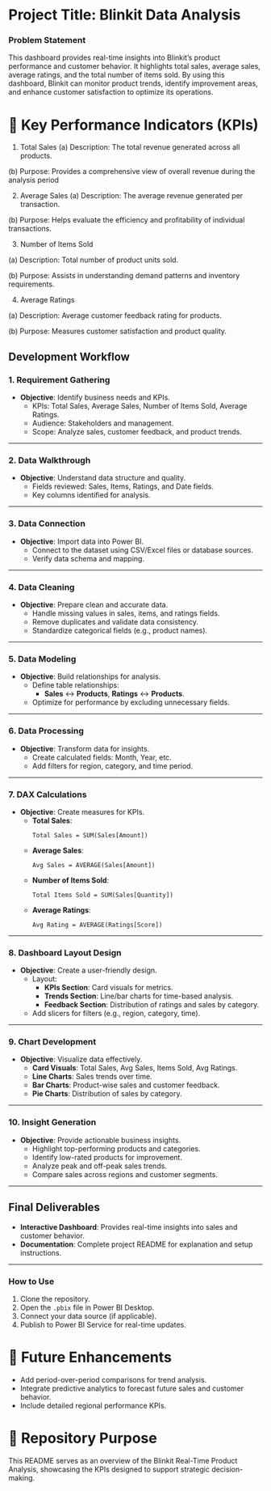
# Project Title: Blinkit Data Analysis


### Problem Statement

This dashboard provides real-time insights into Blinkit’s product performance and customer behavior. It highlights total sales, average sales, average ratings, and the total number of items sold. By using this dashboard, Blinkit can monitor product trends, identify improvement areas, and enhance customer satisfaction to optimize its operations. 

# 🚀 Key Performance Indicators (KPIs)
1. Total Sales 
(a) Description: The total revenue generated across all products.

 (b) Purpose: Provides a comprehensive view of overall revenue during the analysis period

2.  Average Sales
(a) Description: The average revenue generated per transaction.

(b) Purpose: Helps evaluate the efficiency and profitability of individual transactions.

3. Number of Items Sold

(a) Description: Total number of product units sold.

(b) Purpose: Assists in understanding demand patterns and inventory requirements.

4. Average Ratings

(a) Description: Average customer feedback rating for products.

(b) Purpose: Measures customer satisfaction and product quality.

## Development Workflow

### **1. Requirement Gathering**
- **Objective**: Identify business needs and KPIs.
  - KPIs: Total Sales, Average Sales, Number of Items Sold, Average Ratings.
  - Audience: Stakeholders and management.
  - Scope: Analyze sales, customer feedback, and product trends.

---

### **2. Data Walkthrough**
- **Objective**: Understand data structure and quality.
  - Fields reviewed: Sales, Items, Ratings, and Date fields.
  - Key columns identified for analysis.

---

### **3. Data Connection**
- **Objective**: Import data into Power BI.
  - Connect to the dataset using CSV/Excel files or database sources.
  - Verify data schema and mapping.

---

### **4. Data Cleaning**
- **Objective**: Prepare clean and accurate data.
  - Handle missing values in sales, items, and ratings fields.
  - Remove duplicates and validate data consistency.
  - Standardize categorical fields (e.g., product names).

---

### **5. Data Modeling**
- **Objective**: Build relationships for analysis.
  - Define table relationships: 
    - **Sales** ↔ **Products**, **Ratings** ↔ **Products**.
  - Optimize for performance by excluding unnecessary fields.

---

### **6. Data Processing**
- **Objective**: Transform data for insights.
  - Create calculated fields: Month, Year, etc.
  - Add filters for region, category, and time period.

---

### **7. DAX Calculations**
- **Objective**: Create measures for KPIs.
  - **Total Sales**:
    ```DAX
    Total Sales = SUM(Sales[Amount])
    ```
  - **Average Sales**:
    ```DAX
    Avg Sales = AVERAGE(Sales[Amount])
    ```
  - **Number of Items Sold**:
    ```DAX
    Total Items Sold = SUM(Sales[Quantity])
    ```
  - **Average Ratings**:
    ```DAX
    Avg Rating = AVERAGE(Ratings[Score])
    ```

---

### **8. Dashboard Layout Design**
- **Objective**: Create a user-friendly design.
  - Layout: 
    - **KPIs Section**: Card visuals for metrics.
    - **Trends Section**: Line/bar charts for time-based analysis.
    - **Feedback Section**: Distribution of ratings and sales by category.
  - Add slicers for filters (e.g., region, category, time).

---

### **9. Chart Development**
- **Objective**: Visualize data effectively.
  - **Card Visuals**: Total Sales, Avg Sales, Items Sold, Avg Ratings.
  - **Line Charts**: Sales trends over time.
  - **Bar Charts**: Product-wise sales and customer feedback.
  - **Pie Charts**: Distribution of sales by category.

---

### **10. Insight Generation**
- **Objective**: Provide actionable business insights.
  - Highlight top-performing products and categories.
  - Identify low-rated products for improvement.
  - Analyze peak and off-peak sales trends.
  - Compare sales across regions and customer segments.

---

## Final Deliverables
- **Interactive Dashboard**: Provides real-time insights into sales and customer behavior.
- **Documentation**: Complete project README for explanation and setup instructions.

---


### How to Use
1. Clone the repository.
2. Open the `.pbix` file in Power BI Desktop.
3. Connect your data source (if applicable).
4. Publish to Power BI Service for real-time updates.




# 🔮 Future Enhancements
- Add period-over-period comparisons for trend analysis.
- Integrate predictive analytics to forecast future sales and customer behavior.
- Include detailed regional performance KPIs.

# 📍 Repository Purpose
This README serves as an overview of the Blinkit Real-Time Product Analysis, showcasing the KPIs designed to support strategic decision-making.
 

